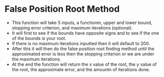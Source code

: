 # False Position Root Method

* This function will take 5 inputs, a functionm, upper and lower bound, stopping error criterion, and maximum iterations (optional). 
* It will first to see if the bounds have opposite signs and to see if the one of the bounds is your root. 
* If there is no maximum iterations inputted then it will default to 200. 
* After this it will then do the false position root finding method until the approximated error is less then the stopping criterion or we are under the maximum iterations. 
* At the end the function will return the x value of the root, the y value of the root, the approximate error, and the amountn of iterations done. 
